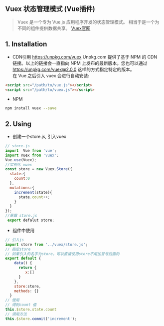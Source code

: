 ## Vuex 状态管理模式 (Vue插件)
> Vuex 是一个专为 Vue.js 应用程序开发的状态管理模式。
> 相当于是一个为不同的组件提供数据共享。
> [Vuex官网](https://vuex.vuejs.org/zh/guide/)
## 1. Installation
- CDN引用
https://unpkg.com/vuex
Unpkg.com 提供了基于 NPM 的 CDN 链接。以上的链接会一直指向 NPM 上发布的最新版本。您也可以通过 https://unpkg.com/vuex@2.0.0 这样的方式指定特定的版本。  
在 Vue 之后引入 vuex 会进行自动安装:
```html
<script src="/path/to/vue.js"></script>
<script src="/path/to/vuex.js"></script>
```

- NPM
```bash
npm install vuex --save
```

## 2. Using
- 创建一个store.js, 引入vuex
```js
// store.js
import  Vue from 'vue';
import Vuex from 'vuex';
Vue.use(Vuex);
//实例化 vuex
const store = new Vuex.Store({
  state:{
    count:0
  },
  mutations:{
    increment(state){
      state.count++;
    }
  }
});
//暴露 store.js
 export defalut store;
```

- 组件中使用
```js
// 引入js
import store from '../vuex/store.js';
// 指定store
// 如果引入的名字为store，可以直接使用store不用加冒号后面的
export default {
    data() {
      return {
         x:[]
      }
    },
    store:store,
    methods: {}
  }
// 使用
// 得到count 值
this.$store.state.count
// 调用方法
this.$store.commit('increment');
```
